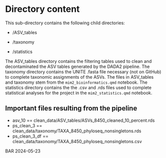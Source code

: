# Directory content

This sub-directory contains the following child directories:

-   /ASV_tables

-   /taxonomy

-   /statistics

The ASV_tables directory contains the filtering tables used to clean and decontaminated the ASV tables generated by the DADA2 pipeline. The taxonomy directory contains the UNITE .fasta file necessary (not on GitHub) to complete taxonomic assignments of the ASVs. The files in ASV_tables and taxonomy stem from the `mim2_bioinformatics.qmd` notebook. The statistics directory contains the the .csv and .rds files used to complete statistical analyses for the project in the `mim2_statistics.qmd` notebook.  

## Important files resulting from the pipeline

-   asv_10 == clean_data/ASV_tables/ASVs_8450_cleaned_10_percent.rds
-   ps_clean_3 == clean_data/taxonomy/TAXA_8450_phyloseq_nonsingletons.rds
-   ps_clean_3_df == clean_data/taxonomy/TAXA_8450_phyloseq_nonsingletons.csv


BAR 2024-05-23
